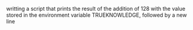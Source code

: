writting a script that prints the result of the addition of 128 with the value stored in the environment variable TRUEKNOWLEDGE, followed by a new line
